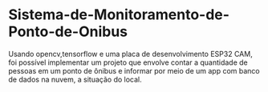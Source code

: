 # Sistema-de-Monitoramento-de-Ponto-de-Onibus
Usando opencv,tensorflow e uma placa de desenvolvimento ESP32 CAM, foi possível implementar um projeto que envolve contar a quantidade de pessoas em um ponto de ônibus e informar por meio de um app com banco de dados na nuvem, a situação do local.
